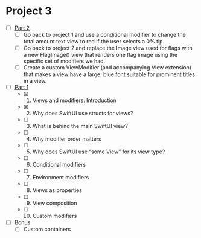 #  Project 3
- [ ] [Part 2](https://www.hackingwithswift.com/books/ios-swiftui/views-and-modifiers-wrap-up)
    - [ ] Go back to project 1 and use a conditional modifier to change the total amount text view to red if the user selects a 0% tip.
    - [ ] Go back to project 2 and replace the Image view used for flags with a new FlagImage() view that renders one flag image using the specific set of modifiers we had.
    - [ ] Create a custom ViewModifier (and accompanying View extension) that makes a view have a large, blue font suitable for prominent titles in a view.

- [ ] [Part 1](https://www.hackingwithswift.com/100/swiftui/23)
    - [x] 1. Views and modifiers: Introduction
    - [x] 2. Why does SwiftUI use structs for views?
    - [ ] 3. What is behind the main SwiftUI view?
    - [ ] 4. Why modifier order matters
    - [ ] 5. Why does SwiftUI use “some View” for its view type?
    - [ ] 6. Conditional modifiers
    - [ ] 7. Environment modifiers
    - [ ] 8. Views as properties
    - [ ] 9. View composition
    - [ ] 10. Custom modifiers
- [ ] Bonus
    - [ ] Custom containers
